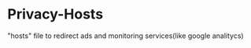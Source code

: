 Privacy-Hosts
=============

"hosts" file to redirect ads and monitoring services(like google analitycs)
